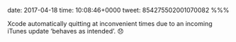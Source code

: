 date: 2017-04-18
time: 10:08:46+0000
tweet: 854275502001070082
%%%

Xcode automatically quitting at inconvenient times due to an incoming iTunes update ‘behaves as intended’. 😞
